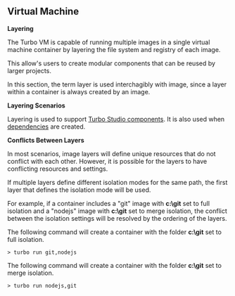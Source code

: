 ## Virtual Machine

**Layering**

The Turbo VM is capable of running multiple images in a single virtual machine container by layering the file system and registry of each image.

This allow's users to create modular components that can be reused by larger projects. 

In this section, the term layer is used interchagibly with image, since a layer within a container is always created by an image.

**Layering Scenarios**

Layering is used to support [Turbo Studio components](/docs/reference/turbo-studio#runtimes-and-components). It is also used when [dependencies](/docs/reference/dependencies) are created.

**Conflicts Between Layers**

In most scenarios, image layers will define unique resources that do not conflict with each other. However, it is possible for the layers to have conflicting resources and settings.

If multiple layers define different isolation modes for the same path, the first layer that defines the isolation mode will be used. 

For example, if a container includes a "git" image with **c:\git** set to full isolation and a "nodejs" image with **c:\git** set to merge isolation, the conflict between the isolation settings will be resolved by the ordering of the layers.

The following command will create a container with the folder **c:\git** set to full isolation.

```
> turbo run git,nodejs
```

The following command will create a container with the folder **c:\git** set to merge isolation.

```
> turbo run nodejs,git
```